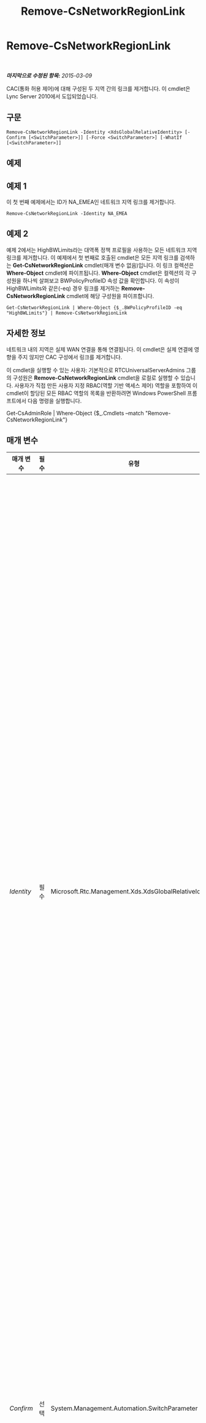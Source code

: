 ﻿---
title: Remove-CsNetworkRegionLink
TOCTitle: Remove-CsNetworkRegionLink
ms:assetid: f26cde90-e789-44a7-a304-695c85e64403
ms:mtpsurl: https://technet.microsoft.com/ko-kr/library/Gg413012(v=OCS.15)
ms:contentKeyID: 49305504
ms.date: 08/10/2015
mtps_version: v=OCS.15
ms.translationtype: HT
---

# Remove-CsNetworkRegionLink

 

_**마지막으로 수정된 항목:** 2015-03-09_

CAC(통화 허용 제어)에 대해 구성된 두 지역 간의 링크를 제거합니다. 이 cmdlet은 Lync Server 2010에서 도입되었습니다.

## 구문

    Remove-CsNetworkRegionLink -Identity <XdsGlobalRelativeIdentity> [-Confirm [<SwitchParameter>]] [-Force <SwitchParameter>] [-WhatIf [<SwitchParameter>]]

## 예제

## 예제 1

이 첫 번째 예제에서는 ID가 NA\_EMEA인 네트워크 지역 링크를 제거합니다.

    Remove-CsNetworkRegionLink -Identity NA_EMEA

## 예제 2

예제 2에서는 HighBWLimits라는 대역폭 정책 프로필을 사용하는 모든 네트워크 지역 링크를 제거합니다. 이 예제에서 첫 번째로 호출된 cmdlet은 모든 지역 링크를 검색하는 **Get-CsNetworkRegionLink** cmdlet(매개 변수 없음)입니다. 이 링크 컬렉션은 **Where-Object** cmdlet에 파이프됩니다. **Where-Object** cmdlet은 컬렉션의 각 구성원을 하나씩 살펴보고 BWPolicyProfileID 속성 값을 확인합니다. 이 속성이 HighBWLimits와 같은(-eq) 경우 링크를 제거하는 **Remove-CsNetworkRegionLink** cmdlet에 해당 구성원을 파이프합니다.

    Get-CsNetworkRegionLink | Where-Object {$_.BWPolicyProfileID -eq "HighBWLimits"} | Remove-CsNetworkRegionLink

## 자세한 정보

네트워크 내의 지역은 실제 WAN 연결을 통해 연결됩니다. 이 cmdlet은 실제 연결에 영향을 주지 않지만 CAC 구성에서 링크를 제거합니다.

이 cmdlet을 실행할 수 있는 사용자: 기본적으로 RTCUniversalServerAdmins 그룹의 구성원은 **Remove-CsNetworkRegionLink** cmdlet을 로컬로 실행할 수 있습니다. 사용자가 직접 만든 사용자 지정 RBAC(역할 기반 액세스 제어) 역할을 포함하여 이 cmdlet이 할당된 모든 RBAC 역할의 목록을 반환하려면 Windows PowerShell 프롬프트에서 다음 명령을 실행합니다.

Get-CsAdminRole | Where-Object {$\_.Cmdlets –match "Remove-CsNetworkRegionLink"}

## 매개 변수


<table>
<colgroup>
<col style="width: 25%" />
<col style="width: 25%" />
<col style="width: 25%" />
<col style="width: 25%" />
</colgroup>
<thead>
<tr class="header">
<th>매개 변수</th>
<th>필수</th>
<th>유형</th>
<th>설명</th>
</tr>
</thead>
<tbody>
<tr class="odd">
<td><p><em>Identity</em></p></td>
<td><p>필수</p></td>
<td><p>Microsoft.Rtc.Management.Xds.XdsGlobalRelativeIdentity</p></td>
<td><p>제거할 네트워크 지역 링크의 고유 식별자입니다. 네트워크 지역 링크는 전역 범위에서만 만들어지므로 이 식별자는 범위를 지정할 필요가 없습니다. 대신 이 식별자는 해당 링크를 식별하는 고유 이름 문자열을 포함합니다.</p></td>
</tr>
<tr class="even">
<td><p><em>Confirm</em></p></td>
<td><p>선택</p></td>
<td><p>System.Management.Automation.SwitchParameter</p></td>
<td><p>명령을 실행하기 전에 확인 메시지를 표시합니다.</p></td>
</tr>
<tr class="odd">
<td><p><em>Force</em></p></td>
<td><p>선택</p></td>
<td><p>System.Management.Automation.SwitchParameter</p></td>
<td><p>변경하기 전에 표시되는 확인 메시지를 표시하지 않습니다.</p></td>
</tr>
<tr class="even">
<td><p><em>WhatIf</em></p></td>
<td><p>선택</p></td>
<td><p>System.Management.Automation.SwitchParameter</p></td>
<td><p>명령을 실제로 실행하지 않고도 명령이 실행될 경우 발생할 수 있는 현상을 설명합니다.</p></td>
</tr>
</tbody>
</table>


## 입력 형식

Microsoft.Rtc.Management.WritableConfig.Settings.NetworkConfiguration.NetworkRegionLinkType 개체입니다. 네트워크 지역 링크 개체의 파이프라인된 입력을 허용합니다.

## 반환 형식

이 cmdlet은 값을 반환하지 않습니다. Microsoft.Rtc.Management.WritableConfig.Settings.NetworkConfiguration.NetworkRegionLinkType 개체 유형을 제거합니다.

## 참고 항목

#### 기타 리소스

[New-CsNetworkRegionLink](new-csnetworkregionlink.md)  
[Set-CsNetworkRegionLink](set-csnetworkregionlink.md)  
[Get-CsNetworkRegionLink](get-csnetworkregionlink.md)

